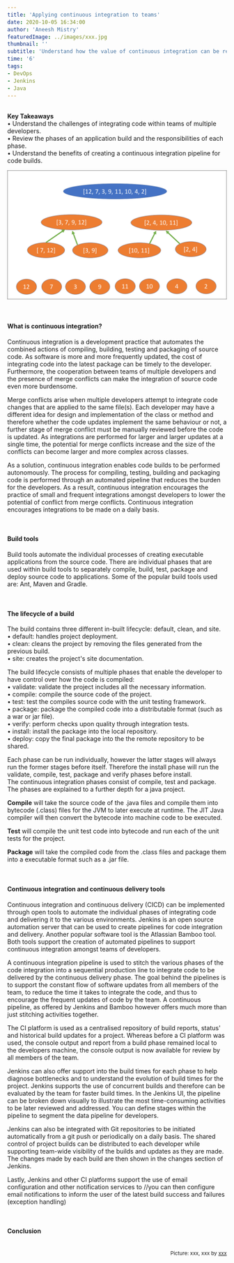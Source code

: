 ```yaml
---
title: 'Applying continuous integration to teams'
date: 2020-10-05 16:34:00
author: 'Aneesh Mistry'
featuredImage: ../images/xxx.jpg
thumbnail: ''
subtitle: 'Understand how the value of continuous integration can be realised amongst teams of multiple developers.'
time: '6'
tags:
- DevOps
- Jenkins
- Java
---
```

<br>
<strong>Key Takeaways</strong><br>
&#8226; Understand the challenges of integrating code within teams of multiple developers.<br>
&#8226; Review the phases of an application build and the responsibilities of each phase.<br>
&#8226; Understand the benefits of creating a continuous integration pipeline for code builds.<br>

![Merge sort step 2](../../src/images/011MergeSort2.png)


<br>
<h4>What is continuous integration?</h4>
<p>
Continuous integration is a development practice that automates the combined actions of compiling, building, testing and packaging of source code. As software is more and more frequently updated, the cost of integrating code into the latest package can be timely to the developer. Furthermore, the cooperation between teams of multiple developers and the presence of merge conflicts can make the integration of source code even more burdensome.
</p>
<p>
Merge conflicts arise when multiple developers attempt to integrate code changes that are applied to the same file(s). Each developer may have a different idea for design and implementation of the class or method and therefore whether the code updates implement the same behaviour or not, a further stage of merge conflict must be manually reviewed before the code is updated. As integrations are performed for larger and larger updates at a single time, the potential for merge conflicts increase and the size of the conflicts can become larger and more complex across classes.</p>
<p>
As a solution, continuous integration enables code builds to be performed autonomously. The process for compiling, testing, building and packaging code is performed through an automated pipeline that reduces the burden for the developers. As a result, continuous integration encourages the practice of small and frequent integrations amongst developers to lower the potential of  conflict from merge conflicts. Continuous integration encourages integrations to be made on a daily basis. 
</p>

<br>
<h4>Build tools</h4>
<p>
Build tools automate the individual processes of creating executable applications from the source code. There are individual phases that are used within build tools to separately compile, build, test, package and deploy source code to applications. Some of the popular build tools used are: Ant, Maven and Gradle.
</p>

<br>
<h4>The lifecycle of a build</h4>
<p>
The build contains three different in-built lifecycle: default, clean, and site.<br>
&#8226; default: handles project deployment.<br>
&#8226; clean: cleans the project by removing the files generated from the previous build.<br>
&#8226; site: creates the project's site documentation.<br>
</p>
<p>
The build lifecycle consists of multiple phases that enable the developer to have control over how the code is compiled:<br>
&#8226; validate: validate the project includes all the necessary information.<br>
&#8226; compile: compile the source code of the project.<br>
&#8226; test: test the compiles source code with the unit testing framework.<br>
&#8226; package: package the compiled code into a distributable format (such as a war or jar file).<br>
&#8226; verify: perform checks upon quality through integration tests.<br>
&#8226; install: install the package into the local repository.<br>
&#8226; deploy: copy the final package into the the remote repository to be shared.<br>

Each phase can be run individually, however the latter stages will always run the former stages before itself. Therefore the install phase will run the validate, compile, test, package and verify phases before install.<br>
The continuous integration phases consist of compile, test and package. The phases are explained to a further depth for a java project.
</p>

<p>
<strong>Compile</strong> will take the source code of the .java files and compile them into bytecode (.class) files for the JVM to later execute at runtime. The JIT Java compiler will then convert the bytecode into machine code to be executed.
</p>
<p>
<strong>Test</strong> will compile the unit test code into bytecode and run each of the unit tests for the project.
</p>
<p>
<strong>Package</strong> will take the compiled code from the .class files and package them into a executable format such as a .jar file.
</p>

<br>
<h4>Continuous integration and continuous delivery tools</h4>
<p>
Continuous integration and continuous delivery (CICD) can be implemented through open tools to automate the individual phases of integrating code and delivering it to the various environments. Jenkins is an open source automation server that can be used to create pipelines for code integration and delivery. Another popular software tool is the Atlassian Bamboo tool. Both tools support the creation of automated pipelines to support continuous integration amongst teams of developers.
</p>
<p>
A continuous integration pipeline is used to stitch the various phases of the code integration into a sequential production line to integrate code to be delivered by the continuous delivery phase. The goal behind the pipelines is to support the constant flow of software updates from all members of the team, to reduce the time it takes to integrate the code, and thus to encourage the frequent updates of code by the team. A continuous pipeline, as offered by Jenkins and Bamboo however offers much more than just stitching  activities together. 
</p>
<p>
The CI platform is used as a centralised repository of build reports, status' and historical build updates for a project. Whereas before a CI platform was used, the console output and report from a build phase remained local to the developers machine, the console output is now available for review by all members of the team.



</p>
<p>
Jenkins can also offer support into the build times for each phase to help diagnose bottlenecks and to understand the evolution of build times for the project. Jenkins supports the use of concurrent builds and therefore can be evaluated by the team for faster build times.
In the Jenkins UI, the pipeline can be broken down visually to illustrate the most time-consuming activities to be later reviewed and addressed. You can define stages within the pipeline to segment the data pipeline for developers.

</p>
<p>
Jenkins can also be integrated with Git repositories to be initiated automatically from a git push or periodically on a daily basis. The shared control of project builds can be distributed to each developer while supporting team-wide visibility of the builds and updates as they are made.
The changes made by each build are then shown in the changes section of Jenkins.
</p>
<p>
Lastly, Jenkins and other CI platforms support the use of email configuration and other notification services to 
//you can then configure email notifications to inform the user of the latest build success and failures (exception handling)

</p>
<br>
<h4>Conclusion</h4>
<p>


</p>

<br>
<small style="float: right;" >Picture: xxx, xxx by <a target="_blank" href="http">xxx</small></a><br>